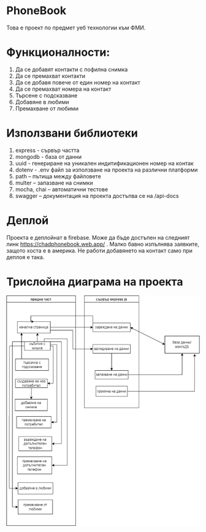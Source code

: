 # PhoneBook

Toва е проект по предмет уеб технологии към ФМИ.

# Функционалности:
1. Да се добавят контакти с пофилна снимка
2. Да се премахват контакти
3. Да се добавя повече от един номер на контакт
4. Да се премахват номера на контакт
5. Търсене с подсказване
6. Добавяне в любими
7. Премахване от любими

# Използвани библиотеки
1. express - сървър частта
2. mongodb - база от данни
3. uuid - генериране на уникален индитификационен номер на контак
4. dotenv - .env файл за използване на проекта на различни платформи
5. path – пътища между файловете
6. multer – запазване на снимки
7. mocha, chai – автоматични тестове
8. swagger – документация на проекта достъпва се на /api-docs

# Деплой
Проекта е деплойнат в firebase. Може да бъде достъпен на следният линк https://chadphonebook.web.app/ . Малко бавно изпълнява заявките, защото хоста е в америка. Не работи добавянето на контакт само при деплоя е така.

# Трислойна диаграма на проекта


![alt text](https://github.com/Daneto123/PhoneBook/blob/main/webtech.drawio.png)
